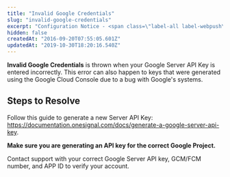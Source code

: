 ```yaml
---
title: "Invalid Google Credentials"
slug: "invalid-google-credentials"
excerpt: "Configuration Notice - <span class=\"label-all label-webpush\">Web Push</span> (<span class=\"label-all label-chrome\">Chrome</span>, <span class=\"label-all label-firefox\">Firefox</span>)\n<div class=\"tag-all tag-troubleshooting\">Troubleshooting</div> <div class=\"tag-all tag-developers\">For Developers</div>"
hidden: false
createdAt: "2016-09-20T07:55:05.601Z"
updatedAt: "2019-10-30T18:20:16.540Z"
---
```

**Invalid Google Credentials** is thrown when your Google Server API Key is entered incorrectly. This error can also happen to keys that were generated using the Google Cloud Console due to a bug with Google's systems. 

## Steps to Resolve

Follow this guide to generate a new Server API Key: https://documentation.onesignal.com/docs/generate-a-google-server-api-key.

**Make sure you are generating an API key for the correct Google Project.**

Contact support with your correct Google Server API key, GCM/FCM number, and APP ID to verify your account.